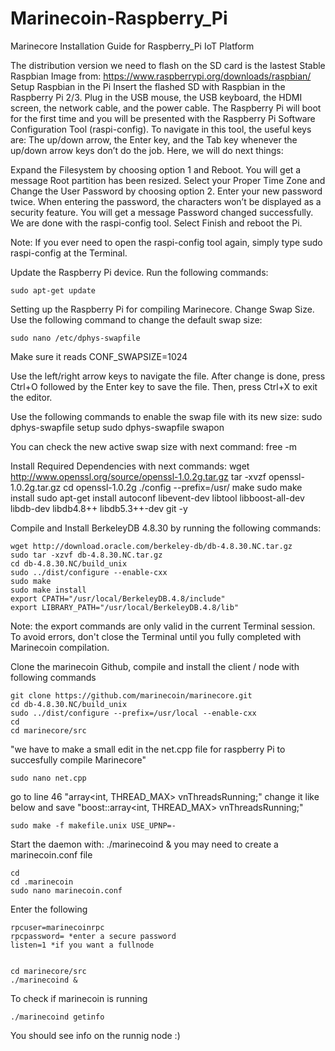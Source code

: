 # Marinecoin-Raspberry_Pi
Marinecore Installation Guide for Raspberry_Pi IoT Platform

The distribution version we need to flash on the SD card is the lastest Stable Raspbian Image from: https://www.raspberrypi.org/downloads/raspbian/
Setup Raspbian in the Pi
Insert the flashed SD with Raspbian in the Raspberry Pi 2/3.
Plug in the USB mouse, the USB keyboard, the HDMI screen, the network cable, and the power cable.
The Raspberry Pi will boot for the first time and you will be presented with the Raspberry Pi Software Configuration Tool (raspi-config). To navigate in this tool, the useful keys are: The up/down arrow, the Enter key, and the Tab key whenever the up/down arrow keys don’t do the job. Here, we will do next things:


Expand the Filesystem by choosing option 1 and Reboot. You will get a message Root partition has been resized.
Select your Proper Time Zone and Change the User Password by choosing option 2. Enter your new password twice. When entering the password, the characters won’t be displayed as a security feature. You will get a message Password changed successfully.
We are done with the raspi-config tool. Select Finish and reboot the Pi.

Note: If you ever need to open the raspi-config tool again, simply type sudo raspi-config at the Terminal.

Update the Raspberry Pi device.
Run the following commands:

    sudo apt-get update

Setting up the Raspberry Pi for compiling Marinecore.
Change Swap Size.
Use the following command to change the default swap size:

    sudo nano /etc/dphys-swapfile

Make sure it reads CONF_SWAPSIZE=1024 

Use the left/right arrow keys to navigate the file. After change is done, press Ctrl+O followed by the Enter key to save the file. Then, press Ctrl+X to exit the editor.

Use the following commands to enable the swap file with its new size:
    sudo dphys-swapfile setup
    sudo dphys-swapfile swapon
    
You can check the new active swap size with next command:
    free -m
    
Install Required Dependencies with next commands:
    wget http://www.openssl.org/source/openssl-1.0.2g.tar.gz
    tar -xvzf openssl-1.0.2g.tar.gz
    cd openssl-1.0.2g
    ./config --prefix=/usr/
    make
    sudo make install
    sudo apt-get install autoconf libevent-dev libtool libboost-all-dev libdb-dev libdb4.8++ libdb5.3++-dev git -y

Compile and Install BerkeleyDB 4.8.30 by running the following commands:

    wget http://download.oracle.com/berkeley-db/db-4.8.30.NC.tar.gz
    sudo tar -xzvf db-4.8.30.NC.tar.gz
    cd db-4.8.30.NC/build_unix
    sudo ../dist/configure --enable-cxx
    sudo make
    sudo make install
    export CPATH="/usr/local/BerkeleyDB.4.8/include"
    export LIBRARY_PATH="/usr/local/BerkeleyDB.4.8/lib"

Note: the export commands are only valid in the current Terminal session. To avoid errors, don't close the Terminal until you fully completed with Marinecoin compilation.

Clone the marinecoin Github, compile and install the client / node with following commands

    git clone https://github.com/marinecoin/marinecore.git
    cd db-4.8.30.NC/build_unix
    sudo ../dist/configure --prefix=/usr/local --enable-cxx
    cd
    cd marinecore/src

"we have to make a small edit in the net.cpp file for raspberry Pi to succesfully compile Marinecore"

    sudo nano net.cpp

go to line 46 "array<int, THREAD_MAX> vnThreadsRunning;" change it like below and save
"boost::array<int, THREAD_MAX> vnThreadsRunning;"

    sudo make -f makefile.unix USE_UPNP=-

Start the daemon with:
    ./marinecoind &
you may need to create a marinecoin.conf file

    cd
    cd .marinecoin
    sudo nano marinecoin.conf

Enter the following

    rpcuser=marinecoinrpc
    rpcpassword= *enter a secure password
    listen=1 *if you want a fullnode


    cd marinecore/src
    ./marinecoind &

To check if marinecoin is running

    ./marinecoind getinfo

You should see info on the runnig node :)

